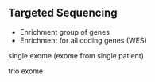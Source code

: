 ## Targeted Sequencing

* Enrichment group of genes
* Enrichment for all coding genes (WES)

single exome (exome from single patient)

trio exome
